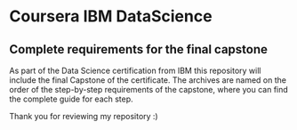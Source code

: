 # Coursera IBM DataScience

## Complete requirements for the final capstone
As part of the Data Science certification from IBM this repository will include the final Capstone of the certificate.
The archives are named on the order of the step-by-step requirements of the capstone, where you can find the complete guide for each step.

Thank you for reviewing my repository :)
